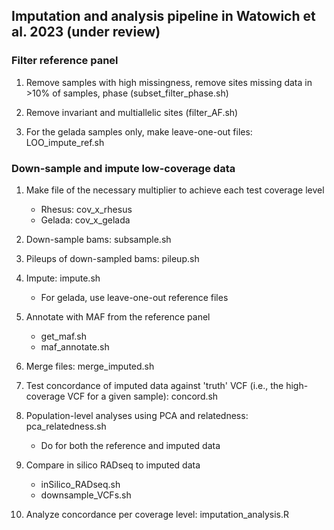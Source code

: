 ## Imputation and analysis pipeline in Watowich et al. 2023 (under review)

### Filter reference panel
1. Remove samples with high missingness, remove sites missing data in >10% of samples, phase (subset_filter_phase.sh)

2. Remove invariant and multiallelic sites (filter_AF.sh)

3. For the gelada samples only, make leave-one-out files: LOO_impute_ref.sh


### Down-sample and impute low-coverage data
1. Make file of the necessary multiplier to achieve each test coverage level
	* Rhesus: cov_x_rhesus
	* Gelada: cov_x_gelada

2. Down-sample bams: subsample.sh

3. Pileups of down-sampled bams: pileup.sh

4. Impute: impute.sh
	* For gelada, use leave-one-out reference files

5. Annotate with MAF from the reference panel
	* get_maf.sh
	* maf_annotate.sh

6. Merge files: merge_imputed.sh

7. Test concordance of imputed data against 'truth' VCF (i.e., the high-coverage VCF for a given sample): concord.sh

8. Population-level analyses using PCA and relatedness: pca_relatedness.sh
	* Do for both the reference and imputed data

9. Compare in silico RADseq to imputed data 
	* inSilico_RADseq.sh
	* downsample_VCFs.sh

10. Analyze concordance per coverage level: imputation_analysis.R
